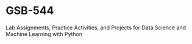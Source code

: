 # GSB-544
Lab Assignments, Practice Activities, and Projects for Data Science and Machine Learning with Python
